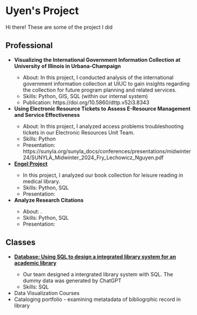 # Uyen's Project
<p>Hi there! These are some of the project I did </p>

<h2>Professional</h2>
<ul>
  <li><b>Visualizing the International Government Information Collection at University of Illinois in Urbana-Champaign</b></li>
        <ul>
        <li>About: In this project, I conducted analysis of the international government information collection at UIUC to gain insights regarding the collection for future program planning and related services.</li>
        <li>Skills: Python, GIS, SQL (within our internal system)</li>
        <li>Publication: https://doi.org/10.5860/dttp.v52i3.8343 </li>
      </ul>
  <li><b>Using Electronic Resource Tickets to Assess E-Resource Management and Service Effectiveness</b></li>
        <ul>
        <li>About: In this project, I analyzed access problems troubleshooting tickets in our Electronic Resources Unit Team. </li>
        <li>Skills: Python </li>
        <li>Presentation: https://sunyla.org/sunyla_docs/conferences/presentations/midwinter24/SUNYLA_Midwinter_2024_Fry_Lechowicz_Nguyen.pdf </li>
      </ul>
  <li><b><a href = "https://github.com/uyenn2/engel-public"> Engel Project</a></b></li>  
        <ul>
        <li>In this project, I analyzed our book collection for leisure reading in medical library. </li>
        <li>Skills: Python, SQL </li>
        <li>Presentation: </li>
      </ul>
  <li><b>Analyze Research Citations</b></li>
        <ul>
        <li>About: . </li>
        <li>Skills: Python, SQL </li>
        <li>Presentation: </li>
      </ul>
</ul>

<h2>Classes</h2>
<ul>
  <li><b><a href = "https://github.com/uyenn2/database-design-IS455"> Database: Using SQL to design a integrated library system for an academic library</a></b></li>
      <ul>
        <li> Our team designed a intergrated library system with SQL. The dummy data was generated by ChatGPT </li>
        <li>Skills: SQL </li>
      </ul>
  <li>Data Visualization Courses</li>
  <li>Cataloging portfolio - examining metatadata of bibliogrphic record in library</li>
</ul>
